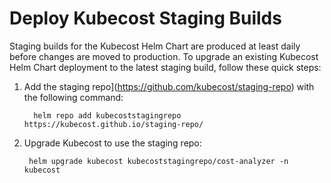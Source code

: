 Deploy Kubecost Staging Builds
==============================

Staging builds for the Kubecost Helm Chart are produced at least daily before changes are moved to production. 
To upgrade an existing Kubecost Helm Chart deployment to the latest staging build, follow these quick steps: 

1. Add the staging repo](https://github.com/kubecost/staging-repo) with the following command:

    ```
      helm repo add kubecoststagingrepo https://kubecost.github.io/staging-repo/
    ```

2. Upgrade Kubecost to use the staging repo:

    ```
     helm upgrade kubecost kubecoststagingrepo/cost-analyzer -n kubecost
    ```
